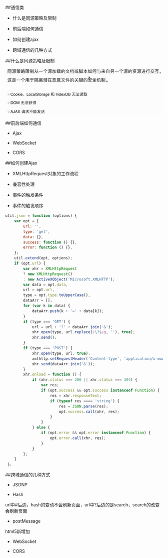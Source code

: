##通信类

- 什么是同源策略及限制

- 前后端如何通信

- 如何创建ajax

- 跨域通信的几种方式




##什么是同源策略及限制

![](/assets/360截图20171214160936014.jpg)




##前后端如何通信

- Ajax

- WebSocket

- CORS




##如何创建Ajax

- XMLHttpRequest对象的工作流程

- 兼容性处理

- 事件的触发条件

- 事件的触发顺序

```js
util.json = function (options) {
 	var opt = {
 		url: '',
 		type: 'get',
 		data: {},
 		success: function () {},
 		error: function () {},
 	};
 	util.extend(opt, options);
 	if (opt.url) {
 		var xhr = XMLHttpRequest
 		? new XMLHttpRequest()
 		: new ActiveXObject('Microsoft.XMLHTTP');
 		var data = opt.data,
 		url = opt.url,
 		type = opt.type.toUpperCase(),
 		dataArr = [];
 		for (var k in data) {
 			dataArr.push(k + '=' + data[k]);
 		}
 		if (type === 'GET') {
 			url = url + '?' + dataArr.join('&');
 			xhr.open(type, url.replace(/\?$/g, ''), true);
 			xhr.send();
 		}
 		if (type === 'POST') {
 			xhr.open(type, url, true);
 			xmlhttp.setRequestHeader('Content-type', 'application/x-www-form-urlencoded');
 			xhr.send(dataArr.join('&'));
 		}
 		xhr.onload = function () {
 			if (xhr.status === 200 || xhr.status === 304) {
 				var res;
 				if (opt.success && opt.success instanceof Function) {
 					res = xhr.responseText;
 					if (typeof res ==== 'string') {
 						res = JSON.parse(res);
 						opt.success.call(xhr, res);
 					}
 				}
 			} else {
 				if (opt.error && opt.error instanceof Function) {
 					opt.error.call(xhr, res);
 				}
 			}
 		};
 	}
 };
```



##跨域通信的几种方式

- JSONP

- Hash

url中#后边，hash的变动不会刷新页面，url中?后边的是search，search的改变会刷新页面

- postMessage

html5新增加

- WebSocket

- CORS

 






